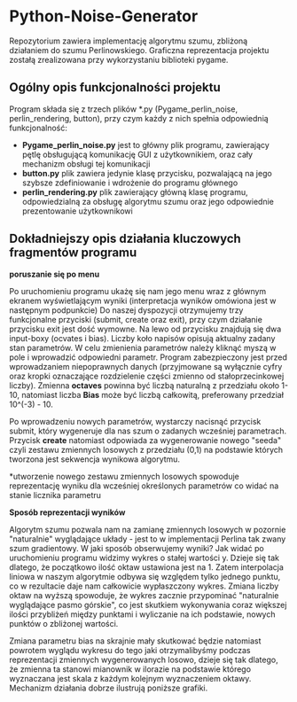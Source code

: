 # Python-Noise-Generator
Repozytorium zawiera implementację algorytmu szumu, zbliżoną działaniem do szumu Perlinowskiego. Graficzna reprezentacja projektu zostałą zrealizowana przy wykorzystaniu biblioteki pygame.


## Ogólny opis funkcjonalności projektu
Program składa się z trzech plików *.py (Pygame_perlin_noise, perlin_rendering, button), przy czym każdy z nich spełnia odpowiednią funkcjonalność:

- <b>Pygame_perlin_noise.py</b>
  jest to główny plik programu, zawierający pętlę obsługującą komunikację GUI z użytkownikiem, oraz cały mechanizm obsługi tej komunikacji
- <b>button.py</b>
  plik zawiera jedynie klasę przycisku, pozwalającą na jego szybsze zdefiniowanie i wdrożenie do programu głównego
- <b>perlin_rendering.py</b>
  plik zawierający główną klasę programu, odpowiedzialną za obsługę algorytmu szumu oraz jego odpowiednie prezentowanie użytkownikowi
  
  
## Dokładniejszy opis działania kluczowych fragmentów programu

<b>poruszanie się po menu</b>

Po uruchomieniu programu ukażę się nam jego menu wraz z głównym ekranem wyświetlającym wyniki (interpretacja wyników omówiona jest w następnym podpunkcie)
Do naszej dyspozycji otrzymujemy trzy funkcjonalne przyciski (submit, create oraz exit), przy czym działanie przycisku exit jest dość wymowne. Na lewo od przycisku znajdują się dwa input-boxy (ocvates i bias). Liczby koło napisów opisują aktualny zadany stan parametrów. W celu zmienienia parametrów należy kliknąć myszą w pole i wprowadzić odpowiedni parametr. Program zabezpieczony jest przed wprowadzaniem niepoprawnych danych (przyjmowane są wyłącznie cyfry oraz kropki oznaczające rozdzielenie części zmienno od stałoprzecinkowej liczby). Zmienna <b>octaves</b> powinna być liczbą naturalną z przedziału około 1-10, natomiast liczba <b>Bias</b> może być liczbą całkowitą, preferowany przedział 10^(-3) - 10. 

Po wprowadzeniu nowych parametrów, wystarczy nacisnąć przycisk submit, który wygeneruje dla nas szum o zadanych wcześniej parametrach. Przycisk <b>create</b> natomiast odpowiada za wygenerowanie nowego "seeda" czyli zestawu zmiennych losowych z przedziału (0,1) na podstawie których tworzona jest sekwencja wynikowa algorytmu.

*utworzenie nowego zestawu zmiennych losowych spowoduje reprezentację wyniku dla wcześniej określonych parametrów co widać na stanie licznika parametru

<b>Sposób reprezentacji wyników</b>

Algorytm szumu pozwala nam na zamianę zmiennych losowych w pozornie "naturalnie" wyglądające układy - jest to w implementacji Perlina tak zwany szum gradientowy.
W jaki sposób obserwujemy wyniki? Jak widać po uruchomieniu programu widzimy wykres o stałej wartości y. Dzieje się tak dlatego, że początkowo ilość oktaw ustawiona jest na 1. Zatem interpolacja liniowa w naszym algorytmie odbywa się względem tylko jednego punktu, co w rezultacie daje nam całkowicie wypłaszczony wykres. Zmiana liczby oktaw na wyższą spowoduje, że wykres zacznie przypominać "naturalnie wyglądające pasmo górskie", co jest skutkiem wykonywania coraz większej ilości przybliżeń między punktami i wyliczanie na ich podstawie, nowych punktów o zbliżonej wartości.

Zmiana parametru bias na skrajnie mały skutkować będzie natomiast powrotem wyglądu wykresu do tego jaki otrzymalibyśmy podczas reprezentacji zmiennych wygenerowanych losowo, dzieje się tak dlatego, że zmienna ta stanowi mianownik w ilorazie na podstawie którego wyznaczana jest skala z każdym kolejnym wyznaczeniem oktawy. Mechanizm działania dobrze ilustrują poniższe grafiki.

